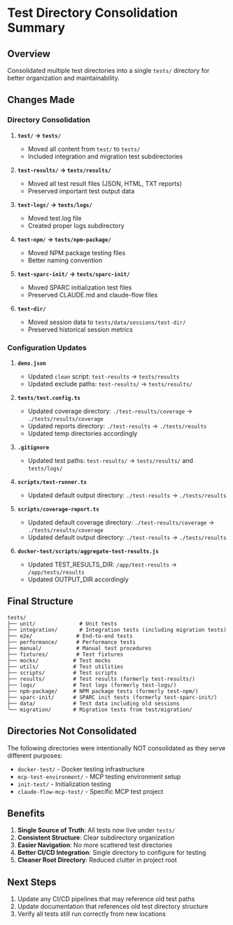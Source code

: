 # Test Directory Consolidation Summary

## Overview

Consolidated multiple test directories into a single `tests/` directory for better organization and maintainability.

## Changes Made

### Directory Consolidation

1. **`test/` → `tests/`**
   - Moved all content from `test/` to `tests/`
   - Included integration and migration test subdirectories

2. **`test-results/` → `tests/results/`**
   - Moved all test result files (JSON, HTML, TXT reports)
   - Preserved important test output data

3. **`test-logs/` → `tests/logs/`**
   - Moved test.log file
   - Created proper logs subdirectory

4. **`test-npm/` → `tests/npm-package/`**
   - Moved NPM package testing files
   - Better naming convention

5. **`test-sparc-init/` → `tests/sparc-init/`**
   - Moved SPARC initialization test files
   - Preserved CLAUDE.md and claude-flow files

6. **`test-dir/`**
   - Moved session data to `tests/data/sessions/test-dir/`
   - Preserved historical session metrics

### Configuration Updates

1. **`deno.json`**
   - Updated `clean` script: `test-results` → `tests/results`
   - Updated exclude paths: `test-results/` → `tests/results/`

2. **`tests/test.config.ts`**
   - Updated coverage directory: `./test-results/coverage` → `./tests/results/coverage`
   - Updated reports directory: `./test-results` → `./tests/results`
   - Updated temp directories accordingly

3. **`.gitignore`**
   - Updated test paths: `test-results/` → `tests/results/` and `tests/logs/`

4. **`scripts/test-runner.ts`**
   - Updated default output directory: `./test-results` → `./tests/results`

5. **`scripts/coverage-report.ts`**
   - Updated default coverage directory: `./test-results/coverage` → `./tests/results/coverage`
   - Updated default output directory: `./test-results` → `./tests/results`

6. **`docker-test/scripts/aggregate-test-results.js`**
   - Updated TEST_RESULTS_DIR: `/app/test-results` → `/app/tests/results`
   - Updated OUTPUT_DIR accordingly

## Final Structure

```
tests/
├── unit/              # Unit tests
├── integration/       # Integration tests (including migration tests)
├── e2e/              # End-to-end tests
├── performance/      # Performance tests
├── manual/           # Manual test procedures
├── fixtures/         # Test fixtures
├── mocks/           # Test mocks
├── utils/           # Test utilities
├── scripts/         # Test scripts
├── results/         # Test results (formerly test-results/)
├── logs/            # Test logs (formerly test-logs/)
├── npm-package/     # NPM package tests (formerly test-npm/)
├── sparc-init/      # SPARC init tests (formerly test-sparc-init/)
├── data/            # Test data including old sessions
└── migration/       # Migration tests from test/migration/
```

## Directories Not Consolidated

The following directories were intentionally NOT consolidated as they serve different purposes:

- `docker-test/` - Docker testing infrastructure
- `mcp-test-environment/` - MCP testing environment setup
- `init-test/` - Initialization testing
- `claude-flow-mcp-test/` - Specific MCP test project

## Benefits

1. **Single Source of Truth**: All tests now live under `tests/`
2. **Consistent Structure**: Clear subdirectory organization
3. **Easier Navigation**: No more scattered test directories
4. **Better CI/CD Integration**: Single directory to configure for testing
5. **Cleaner Root Directory**: Reduced clutter in project root

## Next Steps

1. Update any CI/CD pipelines that may reference old test paths
2. Update documentation that references old test directory structure
3. Verify all tests still run correctly from new locations
